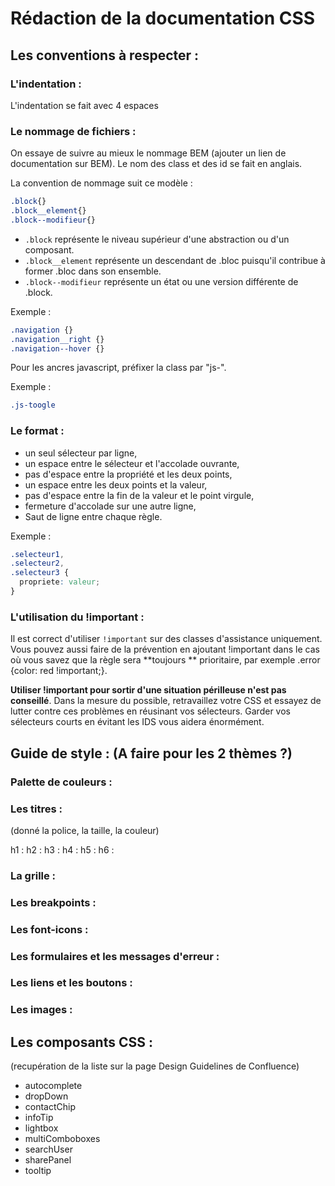 # Rédaction de la documentation CSS

## Les conventions à respecter :

### L'indentation :
L'indentation se fait avec 4 espaces

### Le nommage de fichiers :
On essaye de suivre au mieux le nommage BEM (ajouter un lien de documentation sur BEM). Le nom des class et des id se fait en anglais.

La convention de nommage suit ce modèle :

```css
.block{}
.block__element{}
.block--modifieur{}
```

- `.block` représente le niveau supérieur d'une abstraction ou d'un composant.
- `.block__element` représente un descendant de .bloc puisqu'il contribue à former .bloc dans son ensemble.
- `.block--modifieur` représente un état ou une version différente de .block.

Exemple :
```css
.navigation {}
.navigation__right {}
.navigation--hover {}
```
Pour les ancres javascript, préfixer la class par "js-".

Exemple :
```css
.js-toogle
```


### Le format :
- un seul sélecteur par ligne,
- un espace entre le sélecteur et l'accolade ouvrante,
- pas d'espace entre la propriété et les deux points,
- un espace entre les deux points et la valeur,
- pas d'espace entre la fin de la valeur et le point virgule,
- fermeture d'accolade sur une autre ligne,
- Saut de ligne entre chaque règle.

Exemple :
```css
.selecteur1,
.selecteur2,
.selecteur3 {
  propriete: valeur;
}
```

### L'utilisation du !important :

Il est correct d'utiliser `!important` sur des classes d'assistance uniquement. Vous pouvez aussi faire de la prévention en ajoutant !important dans le cas où vous savez que la règle sera **toujours ** prioritaire, par exemple .error {color: red !important;}.

**Utiliser !important pour sortir d'une situation périlleuse n'est pas conseillé**. Dans la mesure du possible, retravaillez votre CSS et essayez de lutter contre ces problèmes en réusinant vos sélecteurs. Garder vos sélecteurs courts en évitant les IDS vous aidera énormément.

## Guide de style : (A faire pour les 2 thèmes ?)

### Palette de couleurs :

### Les titres :
(donné la police, la taille, la couleur)

h1 : 
h2 : 
h3 : 
h4 :
h5 :
h6 :

### La grille :

### Les breakpoints :

### Les font-icons :

### Les formulaires et les messages d'erreur :

### Les liens et les boutons :

### Les images :

## Les composants CSS :
(recupération de la liste sur la page Design Guidelines de Confluence)
- autocomplete
- dropDown
- contactChip
- infoTip
- lightbox
- multiComboboxes
- searchUser
- sharePanel
- tooltip

